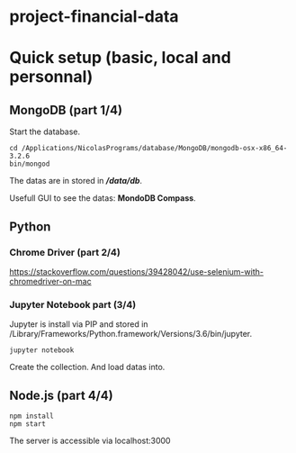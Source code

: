# project-financial-data

# Quick setup (basic, local and personnal)
## MongoDB (part 1/4)
Start the database.

```
cd /Applications/NicolasPrograms/database/MongoDB/mongodb-osx-x86_64-3.2.6
bin/mongod
```

The datas are in stored in ***/data/db***.

Usefull GUI to see the datas: **MondoDB Compass**.

## Python 
### Chrome Driver (part 2/4)
https://stackoverflow.com/questions/39428042/use-selenium-with-chromedriver-on-mac

### Jupyter Notebook part (3/4)
Jupyter is install via PIP and stored in /Library/Frameworks/Python.framework/Versions/3.6/bin/jupyter.

```
jupyter notebook
```

Create the collection. And load datas into. 


## Node.js (part 4/4)
```
npm install
npm start
```

The server is accessible via localhost:3000
